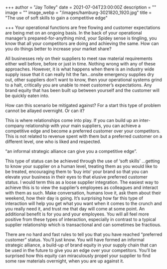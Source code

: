 +++
author = "Jay Tolley"
date = 2021-07-04T23:00:00Z
description = ""
image = ""
image_webp = "/images/hamburg-3021820_1920.jpg"
title = "The use of soft skills to gain a competitive edge"

+++
Your operational functions are free flowing and customer expectations are being met on an ongoing basis. In the back of your operational manager’s prepared-for-anything mind, your Spidey sense is tingling, you know that all your competitors are doing and achieving the same. How can you do things better to increase your market share?

All businesses rely on their suppliers to meet raw material requirements either well before, before or just in time. Nothing wrong with any of these approaches. However, it is what happens when there is an industry wide supply issue that it can really hit the fan…onsite emergency supplies dry out, other suppliers don’t want to know, then your operational systems grind to a halt, critically you are unable to meet customer’s expectations. Any brand equity that has been built up between yourself and the customer will be quickly eaten into.

How can this scenario be mitigated against? For a start this type of problem cannot be allayed overnight. Or can it?

This is where relationships come into play. If you can build up an inter-company relationship with your main suppliers, you can achieve a competitive edge and become a preferred customer over your competitors. This is not related to revenue spent with them but a preferred customer on a different level, one who is liked and respected.

“an informal strategic alliance can give you a competitive edge”.

This type of status can be achieved through the use of ‘soft skills’ …getting to know your supplier on a human level, treating them as you would like to be treated, encouraging them to ‘buy into’ your brand so that you can elevate your business in their eyes to that elusive preferred customer status. I would term this as a loose supplier integration. The easiest way to achieve this is to view the supplier’s employees as colleagues and interact with them as such. Make conversation, humans love it, ask them about their weekend, how their day is going. It’s surprising how far this type of interaction will help you get what you want when it comes to the crunch and you really need it, and trust me that day will come at some point. An additional benefit is for you and your employees. You will all feel more positive from these types of interaction, especially in contrast to a typical supplier relationship which is transactional and can sometimes be fractious.

There are no hard and fast rules to tell you that you have reached “preferred customer” status. You’ll just know. You will have formed an informal strategic alliance, a build-up of brand equity in your supply chain that can be used in the future to give you an edge over your competitors. You’ll be surprised how this equity can miraculously propel your supplier to find some raw materials overnight, when you are up against it.